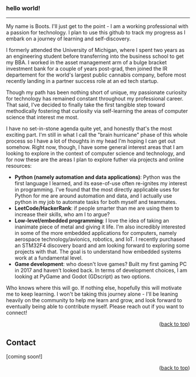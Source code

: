 <a name="readme-top"></a>

### hello world!
---
My name is Boots. I'll just get to the point - I am a working professional with a passion for technology. I plan to use this github to track my progress as I embark on a journey of learning and self-discovery.

I formerly attended the University of Michigan, where I spent two years as an engineering student before transferring into the business school to get my BBA. I worked in the asset management arm of a bulge bracket investment bank for a couple of years post-grad, then joined the IR departement for the world's largest public cannabis company, before most recently landing in a partner success role at an ed tech startup.

Though my path has been nothing short of unique, my passionate curiosity for technology has remained constant throughout my professional career. That said, I've decided to finally take the first tangible step toward methodically fostering that curiosity via self-learning the areas of computer science that interest me most. 

I have no set-in-stone agenda quite yet, and honestly that's the most exciting part. I'm still in what I call the "brain hurricane" phase of this whole process so I have a lot of thoughts in my head I'm hoping I can get out somehow. Right now, though, I have some general interest areas that I am looking to explore in the context of computer science and technology, and for now these are the areas I plan to explore futher via projects and online resources:
- **Python (namely automation and data applications)**: Python was the first language I learned, and its ease-of-use often re-ignites my interest in programming. I've found that the most directly applicable uses for Python for me are around automation and data, and I actually use python in my job to automate tasks for both myself and teammates.
- **LeetCode/HackerRank**: if people smarter than me are using them to increase their skills, who am I to argue?
- **Low-level/embedded programming**: I love the idea of taking an inanimate piece of metal and giving it life. I'm also incredibly interested in some of the more embedded applications for computers, namely aerospace technology/avionics, robotics, and IoT. I recently purchased an STM32F4 discovery board and am looking forward to exploring some projects with that. The goal is to understand how embedded systems work at a fundamental level.
- **Game development**: who doesn't love games? Built my first gaming PC in 2017 and haven't looked back. In terms of development choices, I am looking at PyGame and Godot (GDscript) as two options.

Who knows where this will go. If nothing else, hopefully this will motivate me to keep learning. I won't be taking this journey alone - I'll be leaning heavily on the community to help me learn and grow, and look forward to eventually being able to contribute myself. Please reach out if you want to connect!

<p align="right">(<a href="#readme-top">back to top</a>)</p>




## Contact

[coming soon!]

<p align="right">(<a href="#readme-top">back to top</a>)</p>

<!---
bootstrappedlogic/bootstrappedlogic is a ✨ special ✨ repository because its `README.md` (this file) appears on your GitHub profile.
You can click the Preview link to take a look at your changes.
--->
